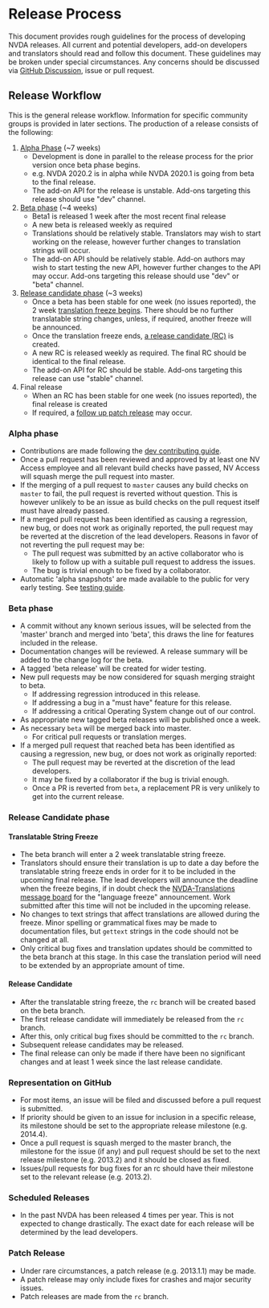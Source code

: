 # Release Process

This document provides rough guidelines for the process of developing NVDA releases.
All current and potential developers, add-on developers and translators should read and follow this document.
These guidelines may be broken under special circumstances.
Any concerns should be discussed via [GitHub Discussion](https://github.com/nvaccess/nvda/discussions), issue or pull request.
 
## Release Workflow
This is the general release workflow.
Information for specific community groups is provided in later sections.
The production of a release consists of the following:
1. [Alpha Phase](#alpha-phase) (~7 weeks)
    - Development is done in parallel to the release process for the prior version once beta phase begins.
    - e.g. NVDA 2020.2 is in alpha while NVDA 2020.1 is going from beta to the final release.
    - The add-on API for the release is unstable.
    Add-ons targeting this release should use "dev" channel.
1. [Beta phase](#beta-phase) (~4 weeks)
    - Beta1 is released 1 week after the most recent final release
    - A new beta is released weekly as required
    - Translations should be relatively stable.
    Translators may wish to start working on the release, however further changes to translation strings will occur.
    - The add-on API should be relatively stable.
    Add-on authors may wish to start testing the new API, however further changes to the API may occur.
    Add-ons targeting this release should use "dev" or "beta" channel.
1. [Release candidate phase](#Release-Candidate-phase) (~3 weeks)
    - Once a beta has been stable for one week (no issues reported), the 2 week [translation freeze begins](#translatable-string-freeze).
    There should be no further translatable string changes, unless, if required, another freeze will be announced.
    - Once the translation freeze ends, [a release candidate (RC)](#release-candidate) is created.
    - A new RC is released weekly as required.
    The final RC should be identical to the final release.
    - The add-on API for RC should be stable.
    Add-ons targeting this release can use "stable" channel.
1. Final release
    - When an RC has been stable for one week (no issues reported), the final release is created
    - If required, a [follow up patch release](#patch-release) may occur.

### Alpha phase
* Contributions are made following the [dev contributing guide](../dev/contributing.md).
* Once a pull request has been reviewed and approved by at least one NV Access employee and all relevant build checks have passed, NV Access will squash merge the pull request into master.
* If the merging of a pull request to `master` causes any build checks on `master` to fail, the pull request is reverted without question.
This is however unlikely to be an issue as build checks on the pull request itself must have already passed.
* If a merged pull request has been identified as causing a regression, new bug, or does not work as originally reported, the pull request may be reverted at the discretion of the lead developers. Reasons in favor of not reverting the pull request may be: 
  * The pull request was submitted by an active collaborator who is likely to follow up with a suitable pull request to address the issues.
  * The bug is trivial enough to be fixed by a collaborator.
* Automatic 'alpha snapshots' are made available to the public for very early testing. See [testing guide](../testing/contributing.md).

### Beta phase
* A commit without any known serious issues, will be selected from the 'master' branch and merged into 'beta', this draws the line for features included in the release.
* Documentation changes will be reviewed. A release summary will be added to the change log for the beta.
* A tagged 'beta release' will be created for wider testing. 
* New pull requests may be now considered for squash merging straight to beta.
  - If addressing regression introduced in this release.
  - If addressing a bug in a "must have" feature for this release.
  - If addressing a critical Operating System change out of our control.
* As appropriate new tagged beta releases will be published once a week.
* As necessary `beta` will be merged back into master.
  - For critical pull requests or translation merges.
* If a merged pull request that reached beta has been identified as causing a regression, new bug, or does not work as originally reported:
  - The pull request may be reverted at the discretion of the lead developers.
  - It may be fixed by a collaborator if the bug is trivial enough.
  - Once a PR is reverted from `beta`, a replacement PR is very unlikely to get into the current release.

### Release Candidate phase

#### Translatable String Freeze
- The beta branch will enter a 2 week translatable string freeze.
- Translators should ensure their translation is up to date a day before the translatable string freeze ends in order for it to be included in the upcoming final release.
The lead developers will announce the deadline when the freeze begins, if in doubt check the [NVDA-Translations message board](https://groups.io/g/nvda-translations/) for the "language freeze" announcement.
Work submitted after this time will not be included in the upcoming release.
- No changes to text strings that affect translations are allowed during the freeze. Minor spelling or grammatical fixes may be made to documentation files, but `gettext` strings in the code should not be changed at all.
- Only critical bug fixes and translation updates should be committed to the beta branch at this stage.
In this case the translation period will need to be extended by an appropriate amount of time.

#### Release Candidate
* After the translatable string freeze, the `rc` branch will be created based on the beta branch.
* The first release candidate will immediately be released from the `rc` branch.
* After this, only critical bug fixes should be committed to the `rc` branch.
* Subsequent release candidates may be released.
* The final release can only be made if there have been no significant changes and at least 1 week since the last release candidate.

### Representation on GitHub
* For most items, an issue will be filed and discussed before a pull request is submitted.
* If priority should be given to an issue for inclusion in a specific release, its milestone should be set to the appropriate release milestone (e.g. 2014.4).
* Once a pull request is squash merged to the master branch, the milestone for the issue (if any) and pull request should be set to the next release milestone (e.g. 2013.2) and it should be closed as fixed.
* Issues/pull requests for bug fixes for an rc should have their milestone set to the relevant release (e.g. 2013.2).

### Scheduled Releases
* In the past NVDA has been released 4 times per year. This is not expected to change drastically. The exact date for each release will be determined by the lead developers.

### Patch Release
* Under rare circumstances, a patch release (e.g. 2013.1.1) may be made.
* A patch release may only include fixes for crashes and major security issues.
* Patch releases are made from the `rc` branch.
